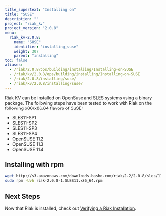 ```yaml
---
title_supertext: "Installing on"
title: "SUSE"
description: ""
project: "riak_kv"
project_version: "2.0.8"
menu:
  riak_kv-2.0.8:
    name: "SUSE"
    identifier: "installing_suse"
    weight: 307
    parent: "installing"
toc: false
aliases:
  - /riak/2.0.8/ops/building/installing/Installing-on-SUSE
  - /riak/kv/2.0.8/ops/building/installing/Installing-on-SUSE
  - /riak/2.0.8/installing/suse/
  - /riak/kv/2.0.8/installing/suse/
---
```


[install verify]: /riak/kv/2.0.8/setup/installing/verify

Riak KV can be installed on OpenSuse and SLES systems using a binary package. The following steps have been tested to work with Riak on
the following x86/x86_64 flavors of SuSE:

* SLES11-SP1
* SLES11-SP2
* SLES11-SP3
* SLES11-SP4
* OpenSUSE 11.2
* OpenSUSE 11.3
* OpenSUSE 11.4

## Installing with rpm

```bash
wget http://s3.amazonaws.com/downloads.basho.com/riak/2.2/2.0.8/sles/11/riak-2.0.8-1.SLES11.x86_64.rpm
sudo rpm -Uvh riak-2.0.8-1.SLES11.x86_64.rpm
```

## Next Steps

Now that Riak is installed, check out [Verifying a Riak Installation][install verify].
